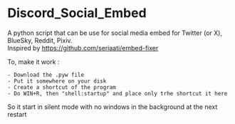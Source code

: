 # Discord_Social_Embed
A python script that can be use for social media embed for Twitter (or X), BlueSky, Reddit, Pixiv.<br/>
Inspired by https://github.com/seriaati/embed-fixer

To, make it work :
```
- Download the .pyw file
- Put it somewhere on your disk
- Create a shortcut of the program
- Do WIN+R, then "shell:startup" and place only trhe shortcut it here
```
So it start in silent mode with no windows in the background at the next restart
